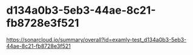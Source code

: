 # d134a0b3-5eb3-44ae-8c21-fb8728e3f521
https://sonarcloud.io/summary/overall?id=examly-test_d134a0b3-5eb3-44ae-8c21-fb8728e3f521
